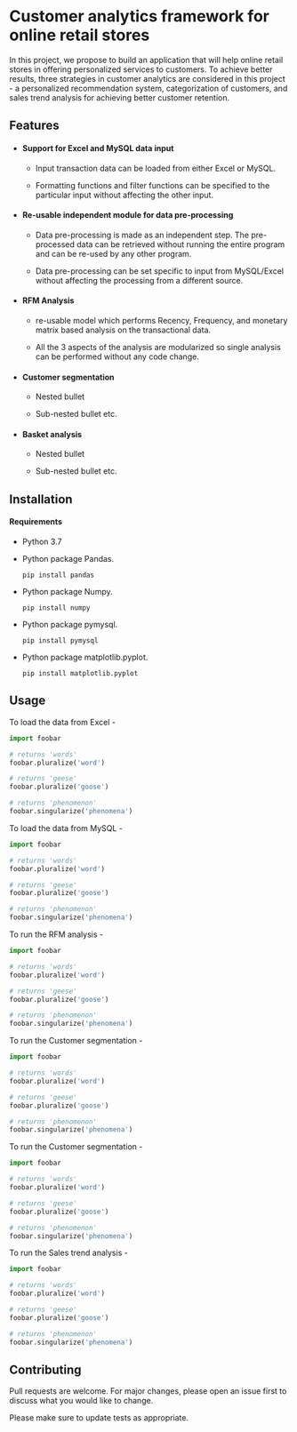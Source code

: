 # Customer analytics framework for online retail stores

In this project, we propose to build an application that will help online retail stores in offering personalized services to customers. To achieve better results, three strategies in customer analytics are considered in this project - a personalized recommendation system, categorization of customers, and sales trend analysis for achieving better customer retention.

## Features
 * #### Support for Excel and MySQL data input

      * Input transaction data can be loaded from either Excel or MySQL.

      * Formatting functions and filter functions can be specified to the particular input without affecting the other input.

 * #### Re-usable independent module for data pre-processing

      * Data pre-processing is made as an independent step. The pre-processed data can be retrieved without running the entire program and can be re-used by any other program.

      * Data pre-processing can be set specific to input from MySQL/Excel without affecting the processing from a different source.


 * #### RFM Analysis

      * re-usable model which performs Recency, Frequency, and monetary matrix based analysis on the transactional data.

      * All the 3 aspects of the analysis are modularized so single analysis can be performed without any code change.

 * #### Customer segmentation

      * Nested bullet

      * Sub-nested bullet etc.

 * #### Basket analysis

      * Nested bullet

      * Sub-nested bullet etc.

## Installation

#### Requirements

* Python 3.7
* Python package Pandas. 

   ```pip install pandas```

* Python package Numpy. 

   ```pip install numpy```

* Python package pymysql. 

   ```pip install pymysql```

* Python package matplotlib.pyplot.

   ```pip install matplotlib.pyplot```

## Usage

To load the data from Excel - 
```python
import foobar

# returns 'words'
foobar.pluralize('word')

# returns 'geese'
foobar.pluralize('goose')

# returns 'phenomenon'
foobar.singularize('phenomena')
```

To load the data from MySQL - 

```python
import foobar

# returns 'words'
foobar.pluralize('word')

# returns 'geese'
foobar.pluralize('goose')

# returns 'phenomenon'
foobar.singularize('phenomena')
```
To run the RFM analysis - 
```python
import foobar

# returns 'words'
foobar.pluralize('word')

# returns 'geese'
foobar.pluralize('goose')

# returns 'phenomenon'
foobar.singularize('phenomena')
```

To run the Customer segmentation -
```python
import foobar

# returns 'words'
foobar.pluralize('word')

# returns 'geese'
foobar.pluralize('goose')

# returns 'phenomenon'
foobar.singularize('phenomena')
```

To run the Customer segmentation -
```python
import foobar

# returns 'words'
foobar.pluralize('word')

# returns 'geese'
foobar.pluralize('goose')

# returns 'phenomenon'
foobar.singularize('phenomena')
```

To run the Sales trend analysis -
```python
import foobar

# returns 'words'
foobar.pluralize('word')

# returns 'geese'
foobar.pluralize('goose')

# returns 'phenomenon'
foobar.singularize('phenomena')
```

## Contributing
Pull requests are welcome. For major changes, please open an issue first to discuss what you would like to change.

Please make sure to update tests as appropriate.

